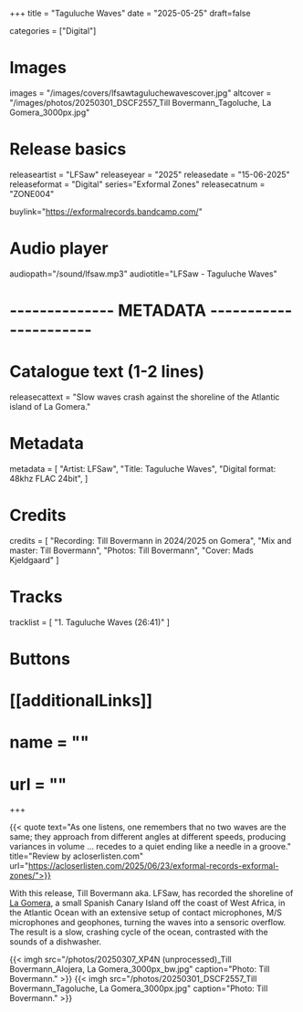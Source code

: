 +++
title = "Taguluche Waves"
date = "2025-05-25"
draft=false

categories = ["Digital"]

# Images
images = "/images/covers/lfsawtaguluchewavescover.jpg"
altcover = "/images/photos/20250301_DSCF2557_Till Bovermann_Tagoluche, La Gomera_3000px.jpg"

# Release basics
releaseartist = "LFSaw"
releaseyear = "2025"
releasedate = "15-06-2025"
releaseformat = "Digital"
series="Exformal Zones"
releasecatnum = "ZONE004"


buylink="https://exformalrecords.bandcamp.com/"

# Audio player
audiopath="/sound/lfsaw.mp3"
audiotitle="LFSaw - Taguluche Waves"

# -------------- METADATA ----------------------

# Catalogue text (1-2 lines)
releasecattext = "Slow waves crash against the shoreline of the Atlantic island of La Gomera."

# Metadata
metadata = [
    "Artist: LFSaw",
    "Title: Taguluche Waves",
    "Digital format: 48khz FLAC 24bit",
    ]

# Credits
credits = [
    "Recording: Till Bovermann in 2024/2025 on Gomera",
    "Mix and master: Till Bovermann",
    "Photos: Till Bovermann",
    "Cover: Mads Kjeldgaard"
]

# Tracks
tracklist = [
    "1. Taguluche Waves (26:41)"
]

# Buttons
# [[additionalLinks]]
# name = ""
# url = ""

+++

{{< quote text="As one listens, one remembers that no two waves are the same; they approach from different angles at different speeds, producing variances in volume ... recedes to a quiet ending like a needle in a groove." title="Review by acloserlisten.com" url="https://acloserlisten.com/2025/06/23/exformal-records-exformal-zones/">}}

With this release, Till Bovermann aka. LFSaw, has recorded the shoreline of [La Gomera](https://en.wikipedia.org/wiki/La_Gomera), a small Spanish Canary Island off the coast of West Africa, in the Atlantic Ocean with an extensive setup of contact microphones, M/S microphones and geophones, turning the waves into a sensoric overflow. The result is a slow, crashing cycle of the ocean, contrasted with the sounds of a dishwasher.


{{< imgh src="/photos/20250307_XP4N (unprocessed)_Till Bovermann_Alojera, La Gomera_3000px_bw.jpg" caption="Photo: Till Bovermann." >}}
{{< imgh src="/photos/20250301_DSCF2557_Till Bovermann_Tagoluche, La Gomera_3000px.jpg" caption="Photo: Till Bovermann." >}}
